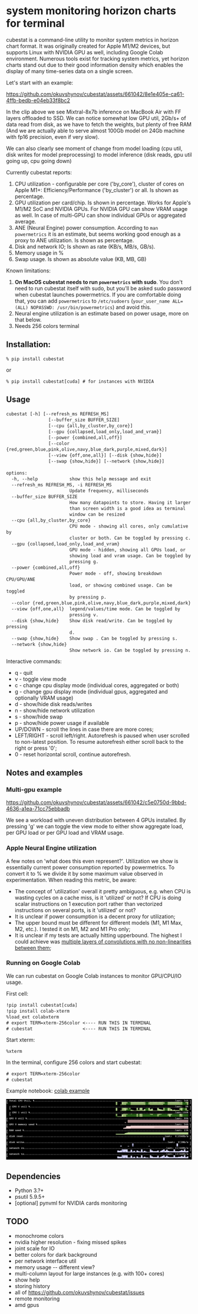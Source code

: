 # system monitoring horizon charts for terminal

cubestat is a command-line utility to monitor system metrics in horizon chart format. It was originally created for Apple M1/M2 devices, but supports Linux with NVIDIA GPU as well, including Google Colab environment.
Numerous tools exist for tracking system metrics, yet horizon charts stand out due to their good information density which enables the display of many time-series data on a single screen.

Let's start with an example:

https://github.com/okuvshynov/cubestat/assets/661042/8e1e405e-ca61-4ffb-bedb-e04eb33f8bc2

In the clip above we see Mixtral-8x7b inference on MacBook Air with FF layers offloaded to SSD. 
We can notice somewhat low GPU util, 2Gb/s+ of data read from disk, as we have to fetch the weights, but plenty of free RAM (And we are actually able to serve almost 100Gb model on 24Gb machine with fp16 precision, even if very slow).

We can also clearly see moment of change from model loading (cpu util, disk writes for model preprocessing) to model inference (disk reads, gpu util going up, cpu going down)

Currently cubestat reports:
1. CPU utilization - configurable per core ('by_core'), cluster of cores on Apple M1+: Efficiency/Performance ('by_cluster') or all. Is shown as percentage.
2. GPU utilization per card/chip. Is shown in percentage. Works for Apple's M1/M2 SoC and NVIDIA GPUs. For NVIDIA GPU can show VRAM usage as well. In case of multi-GPU can show individual GPUs or aggregated average.
3. ANE (Neural Engine) power consumption. According to `man powermetrics` it is an estimate, but seems working good enough as a proxy to ANE utilization. Is shown as percentage.
4. Disk and network IO; Is shown as rate (KB/s, MB/s, GB/s).
5. Memory usage in %
6. Swap usage. Is shown as absolute value (KB, MB, GB)

Known limitations:
1. **On MacOS cubestat needs to run `powermetrics` with sudo**. You don't need to run cubestat itself with sudo, but you'll be asked sudo password when cubestat launches powermetrics. If you are comfortable doing that, you can add `powermetrics` to `/etc/sudoers` (`your_user_name ALL=(ALL) NOPASSWD: /usr/bin/powermetrics`) and avoid this.
2. Neural engine utilization is an estimate based on power usage, more on that below.
3. Needs 256 colors terminal

## Installation:

```
% pip install cubestat
```

or 

```
% pip install cubestat[cuda] # for instances with NVIDIA
```

## Usage

```
cubestat [-h] [--refresh_ms REFRESH_MS]
                [--buffer_size BUFFER_SIZE]
                [--cpu {all,by_cluster,by_core}]
                [--gpu {collapsed,load_only,load_and_vram}]
                [--power {combined,all,off}]
                [--color {red,green,blue,pink,olive,navy,blue_dark,purple,mixed,dark}]
                [--view {off,one,all}] [--disk {show,hide}]
                [--swap {show,hide}] [--network {show,hide}]

options:
  -h, --help            show this help message and exit
  --refresh_ms REFRESH_MS, -i REFRESH_MS
                        Update frequency, milliseconds
  --buffer_size BUFFER_SIZE
                        How many datapoints to store. Having it larger
                        than screen width is a good idea as terminal
                        window can be resized
  --cpu {all,by_cluster,by_core}
                        CPU mode - showing all cores, only cumulative by
                        cluster or both. Can be toggled by pressing c.
  --gpu {collapsed,load_only,load_and_vram}
                        GPU mode - hidden, showing all GPUs load, or
                        showing load and vram usage. Can be toggled by
                        pressing g.
  --power {combined,all,off}
                        Power mode - off, showing breakdown CPU/GPU/ANE
                        load, or showing combined usage. Can be toggled
                        by pressing p.
  --color {red,green,blue,pink,olive,navy,blue_dark,purple,mixed,dark}
  --view {off,one,all}  legend/values/time mode. Can be toggled by
                        pressing v.
  --disk {show,hide}    Show disk read/write. Can be toggled by pressing
                        d.
  --swap {show,hide}    Show swap . Can be toggled by pressing s.
  --network {show,hide}
                        Show network io. Can be toggled by pressing n.
```

Interactive commands:
* q - quit
* v - toggle view mode
* c - change cpu display mode (individual cores, aggregated or both)
* g - change gpu display mode (individual gpus, aggregated and optionally VRAM usage)
* d - show/hide disk reads/writes
* n - show/hide network utilization
* s - show/hide swap
* p - show/hide power usage if available
* UP/DOWN - scroll the lines in case there are more cores;
* LEFT/RIGHT - scroll left/right. Autorefresh is paused when user scrolled to non-latest position. To resume autorefresh either scroll back to the right or press '0';
* 0 - reset horizontal scroll, continue autorefresh.

## Notes and examples

### Multi-gpu example 

https://github.com/okuvshynov/cubestat/assets/661042/c5e0750d-9bbd-4636-a1ea-71cc75ebbadb

We see a workload with uneven distribution between 4 GPUs installed. By pressing 'g' we can toggle the view mode to either show aggregate load, per GPU load or per GPU load and VRAM usage.

### Apple Neural Engine utilization

A few notes on 'what does this even represent?'. Utilization we show is essentially current power consumption reported by powermetrics. To convert it to % we divide it by some maximum value observed in experimentation. When reading this metric, be aware:
* The concept of 'utilization' overall it pretty ambiguous, e.g. when CPU is wasting cycles on a cache miss, is it 'utilized' or not? If CPU is doing scalar instructions on 1 execution port rather than vectorized instructions on several ports, is it 'utilized' or not?
* It is unclear if power consumption is a decent proxy for utilization;
* The upper bound must be different for different models (M1, M1 Max, M2, etc.). I tested it on M1, M2 and M1 Pro only;
* It is unclear if my tests are actually hitting upperbound. The highest I could achieve was [multiple layers of convolutions with no non-linearities between them](scripts/apple_loadgen.py#L26-L31);

### Running on Google Colab 

We can run cubestat on Google Colab instances to monitor GPU/CPU/IO usage.

First cell:
```
!pip install cubestat[cuda]
!pip install colab-xterm
%load_ext colabxterm
# export TERM=xterm-256color <---- RUN THIS IN TERMINAL
# cubestat                   <---- RUN THIS IN TERMINAL
```

Start xterm:
```
%xterm
```

In the terminal, configure 256 colors and start cubestat:
```
# export TERM=xterm-256color
# cubestat
```

Example notebook: [colab example](https://colab.research.google.com/drive/1EUOXGJ-WUYfrKjy0oC_H2ZkVRgiSWGcC#scrollTo=0sm8bcE1QgbW)

![colab cubestat](static/colab_cubestat.png)

## Dependencies
* Python 3.?+
* psutil 5.9.5+
* [optional] pynvml for NVIDIA cards monitoring

## TODO
* monochrome colors
* nvidia higher resolution - fixing missed spikes
* joint scale for IO
* better colors for dark background
* per network interface util
* memory usage -- different view?  
* multi-column layout for large instances (e.g. with 100+ cores)
* show help
* storing history
* all of https://github.com/okuvshynov/cubestat/issues
* remote monitoring
* amd gpus
